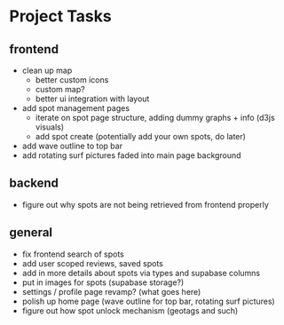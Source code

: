 # Project Tasks

## frontend
- clean up map
  - better custom icons
  - custom map?
  - better ui integration with layout
- add spot management pages
  - iterate on spot page structure, adding dummy graphs + info (d3js visuals)
  - add spot create (potentially add your own spots, do later)
- add wave outline to top bar
- add rotating surf pictures faded into main page background

## backend
- figure out why spots are not being retrieved from frontend properly

## general
- fix frontend search of spots
- add user scoped reviews, saved spots
- add in more details about spots via types and supabase columns
- put in images for spots (supabase storage?)
- settings / profile page revamp? (what goes here)
- polish up home page (wave outline for top bar, rotating surf pictures)
- figure out how spot unlock mechanism (geotags and such)

